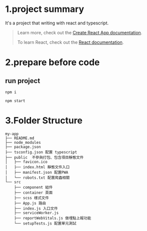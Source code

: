 # 1.project summary

It's a project that writing with react and typescript.

> Learn more, check out the [Create React App documentation](https://facebook.github.io/create-react-app/docs/getting-started).
> 
> To learn React, check out the [React documentation](https://reactjs.org/).

# 2.prepare before code

## run project

`npm i`

`npm start`

# 3.Folder Structure

```
my-app
├── README.md
├── node_modules
├── package.json
├── tsconfig.json 配置 typescript
├── public  不參與打包、包含項目靜態文件
│   ├── favicon.ico
│   ├── index.html 靜態文件入口
│   ├── manifest.json 配置PWA
│   └── robots.txt 配置爬蟲相關
└── src
    ├── component 組件
    ├── container 頁面
    ├── scss 樣式文件
    ├── App.js 路由
    ├── index.js 入口文件
    ├── serviceWorker.js
    ├── reportWebVitals.js 做埋點上報功能
    └── setupTests.js 配置單元測試
```
